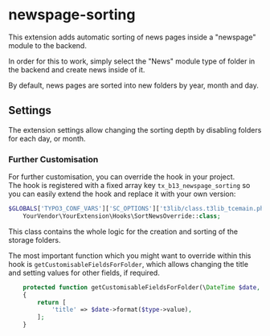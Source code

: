 # newspage-sorting
This extension adds automatic sorting of news pages inside a "newspage" module to the backend.

In order for this to work, simply select the "News" module type of folder in the backend and create news inside of it.

By default, news pages are sorted into new folders by year, month and day. 

## Settings

The extension settings allow changing the sorting depth by disabling folders for each day, or month.

### Further Customisation

For further customisation, you can override the hook in your project.  
The hook is registered with a fixed array key `tx_b13_newspage_sorting` so you can easily extend the hook and replace
it with your own version:

```php
$GLOBALS['TYPO3_CONF_VARS']['SC_OPTIONS']['t3lib/class.t3lib_tcemain.php']['processDatamapClass']['tx_newspage_sorting'] =
    YourVendor\YourExtension\Hooks\SortNewsOverride::class;
```

This class contains the whole logic for the creation and sorting of the storage folders. 

The most important function which you might want to override within this hook is `getCustomisableFieldsForFolder`,
which allows changing the title and setting values for other fields, if required.

```php
    protected function getCustomisableFieldsForFolder(\DateTime $date, FolderType $type): array
    {
        return [
            'title' => $date->format($type->value),
        ];
    }
```
